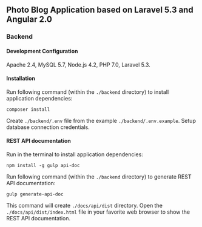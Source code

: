 ## Photo Blog Application based on Laravel 5.3 and Angular 2.0

### Backend

#### Development Configuration

Apache 2.4, MySQL 5.7, Node.js 4.2, PHP 7.0, Laravel 5.3.

#### Installation

Run following command (within the `./backend` directory) to install application dependencies:

```
composer install
```

Create `./backend/.env` file from the example `./backend/.env.example`. Setup database connection credentials.

#### REST API documentation

Run in the terminal to install application dependencies:

```
npm install -g gulp api-doc
```

Run following command (within the `./backend` directory) to generate REST API documentation:

```
gulp generate-api-doc
```

This command will create `./docs/api/dist` directory. Open the `./docs/api/dist/index.html` file in your favorite web browser to show the REST API documentation.
